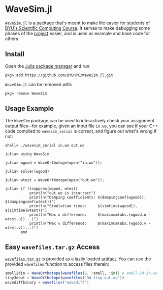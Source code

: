 # WaveSim.jl

`WaveSim.jl` is a package that's meant to make life easier for students of [BYU's Scientific Computing Course](https://byuhpc.github.io/sci-comp-course/). It serves to make debugging some phases of the [project](https://byuhpc.github.io/sci-comp-course/project/overview.html) easier, and is used as example and base code for others.



## Install

Open the [Julia package manager](https://docs.julialang.org/en/v1/stdlib/REPL/#Pkg-mode) and run:

```jldoctest
pkg> add https://github.com/BYUHPC/WaveSim.jl.git
```

`WaveSim.jl` can be removed with:

```jldoctest
pkg> remove WaveSim
```



## Usage Example

The `WaveSim` package can be used to interactively check your assignment output files--for example, given an input file `in.wo`, you can see if your C++ code compiled to `wavesim_serial` is correct, and figure out what's wrong if not:

```jldoctest
shell> ./wavesim_serial in.wo out.wo

julia> using WaveSim

julia> wgood = WaveOrthotope(open("in.wo"));

julia> solve!(wgood)

julia> wtest = WaveOrthotope(open("out.wo"));

julia> if !isapprox(wgood, wtest)
           println("out.wo is incorrect")
           println("Damping coefficients: $(dampingcoef(wgood)), $(dampingcoef(wtest))")
           println("Simulation times:     $(simtime(wgood)), $(simtime(wtest))")
           println("Max u difference:     $(maximum(abs.(wgood.u - wtest.u))...)")
           println("Max v difference:     $(maximum(abs.(wgood.v - wtest.v))...)")
       end
```



## Easy `wavefiles.tar.gz` Access

[`wavefiles.tar.gz`](https://rc.byu.edu/course/wavefiles.tar.gz) is provided as a lazily loaded [artifact](https://docs.julialang.org/en/v1/stdlib/Artifacts/). You can use the provided `wavefiles` function to access files therein:

```julia
small2din = WaveOrthotope(wavefiles(2, :small, :in)) # small-2d-in.wo
tiny3dout = WaveOrthotope(wavefiles("3d-tiny-out.wo"))
wavediffbinary = wavefiles("wavediff")
```
